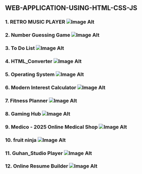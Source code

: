 ## WEB-APPLICATION-USING-HTML-CSS-JS 
### 1. RETRO MUSIC PLAYER ![Image Alt ](https://github.com/gguhanr/WEB-APPLICATION-USING-HTML-CSS-JS/blob/main/RETRO%20MUSIC%20PLAYER/Screenshot%20(78).png)
### 2. Number Guessing Game ![Image Alt ](https://github.com/gguhanr/WEB-APPLICATION-USING-HTML-CSS-JS/blob/913b765cfae0679d61500f95b0b2a9c111a285b3/Number%20Guessing%20Game/Screenshot%202025-07-02%20225148.png)
### 3. To Do List ![Image Alt ](https://github.com/gguhanr/WEB-APPLICATION-USING-HTML-CSS-JS/blob/main/To%20Do%20List/Screenshot%20(47).png)
### 4. HTML_Converter ![Image Alt ](https://github.com/gguhanr/WEB-APPLICATION-USING-HTML-CSS-JS/blob/main/HTML_Converter/Screenshot%20(75).png)
### 5. Operating System ![Image Alt ](https://github.com/gguhanr/WEB-APPLICATION-USING-HTML-CSS-JS/blob/main/OS/Screenshot%20(77).png)
### 6. Modern Interest Calculator  ![Image Alt ](https://github.com/gguhanr/WEB-APPLICATION-USING-HTML-CSS-JS/blob/main/Modern%20Interest%20Calculator/Screenshot%20(92).png)
### 7. Fitness Planner ![Image Alt ](https://github.com/gguhanr/WEB-APPLICATION-USING-HTML-CSS-JS/blob/main/Fitness%20Planner/Screenshot%20(94).png)
### 8. Gaming Hub ![Image Alt ](https://github.com/gguhanr/WEB-APPLICATION-USING-HTML-CSS-JS/blob/main/Gaming%20Hub/Screenshot%20(95).png)
### 9. Medico - 2025 Online Medical Shop  ![Image Alt ](https://github.com/gguhanr/WEB-APPLICATION-USING-HTML-CSS-JS/blob/main/Medico%20-%202025%20Online%20Medical%20Shop/Screenshot%20(99).png)
### 10. fruit ninja ![Image Alt ](https://github.com/gguhanr/WEB-APPLICATION-USING-HTML-CSS-JS/blob/main/fruit%20ninja/Screenshot%20(101).png)
### 11. Guhan_Studio Player ![Image Alt ](https://github.com/gguhanr/WEB-APPLICATION-USING-HTML-CSS-JS/blob/main/Guhan_Studio%20Player/Screenshot%20(109).png)
### 12.  Online Resume Builder ![Image Alt ](https://github.com/gguhanr/WEB-APPLICATION-USING-HTML-CSS-JS/blob/main/Online%20Resume%20Builder/Screenshot%20(112).png)
